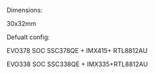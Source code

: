 Dimensions:

  30x32mm
  
Defualt config: 

  EVO378 SOC SSC378QE + IMX415+ RTL8812AU
  
  EVO338 SOC SSC338QE +  IMX335+RTL8812AU


  
